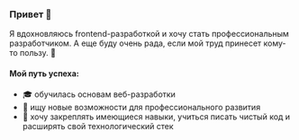 ### Привет 👋

Я вдохновляюсь frontend-разработкой и хочу стать профессиональным разработчиком. А еще буду очень рада, если мой труд принесет кому-то пользу. 🙂

#### Мой путь успеха:

- 🎓 обучилась основам веб-разработки
- 👀 ищу новые возможности для профессионального развития
- 🌱 хочу закреплять имеющиеся навыки, учиться писать чистый код и расширять свой технологический стек
